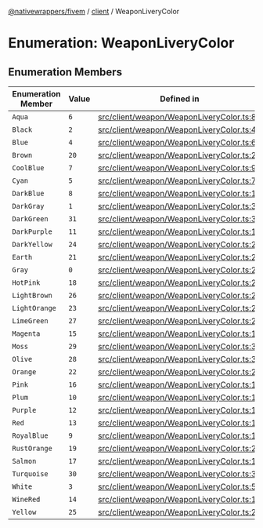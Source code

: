[@nativewrappers/fivem](../../README.md) / [client](../README.md) / WeaponLiveryColor

# Enumeration: WeaponLiveryColor

## Enumeration Members

| Enumeration Member | Value | Defined in |
| ------ | ------ | ------ |
| `Aqua` | `6` | [src/client/weapon/WeaponLiveryColor.ts:8](https://github.com/nativewrappers/fivem/blob/631c6d86e9569591c88ce277255e6c3e13e943cb/src/client/weapon/WeaponLiveryColor.ts#L8) |
| `Black` | `2` | [src/client/weapon/WeaponLiveryColor.ts:4](https://github.com/nativewrappers/fivem/blob/631c6d86e9569591c88ce277255e6c3e13e943cb/src/client/weapon/WeaponLiveryColor.ts#L4) |
| `Blue` | `4` | [src/client/weapon/WeaponLiveryColor.ts:6](https://github.com/nativewrappers/fivem/blob/631c6d86e9569591c88ce277255e6c3e13e943cb/src/client/weapon/WeaponLiveryColor.ts#L6) |
| `Brown` | `20` | [src/client/weapon/WeaponLiveryColor.ts:22](https://github.com/nativewrappers/fivem/blob/631c6d86e9569591c88ce277255e6c3e13e943cb/src/client/weapon/WeaponLiveryColor.ts#L22) |
| `CoolBlue` | `7` | [src/client/weapon/WeaponLiveryColor.ts:9](https://github.com/nativewrappers/fivem/blob/631c6d86e9569591c88ce277255e6c3e13e943cb/src/client/weapon/WeaponLiveryColor.ts#L9) |
| `Cyan` | `5` | [src/client/weapon/WeaponLiveryColor.ts:7](https://github.com/nativewrappers/fivem/blob/631c6d86e9569591c88ce277255e6c3e13e943cb/src/client/weapon/WeaponLiveryColor.ts#L7) |
| `DarkBlue` | `8` | [src/client/weapon/WeaponLiveryColor.ts:10](https://github.com/nativewrappers/fivem/blob/631c6d86e9569591c88ce277255e6c3e13e943cb/src/client/weapon/WeaponLiveryColor.ts#L10) |
| `DarkGray` | `1` | [src/client/weapon/WeaponLiveryColor.ts:3](https://github.com/nativewrappers/fivem/blob/631c6d86e9569591c88ce277255e6c3e13e943cb/src/client/weapon/WeaponLiveryColor.ts#L3) |
| `DarkGreen` | `31` | [src/client/weapon/WeaponLiveryColor.ts:33](https://github.com/nativewrappers/fivem/blob/631c6d86e9569591c88ce277255e6c3e13e943cb/src/client/weapon/WeaponLiveryColor.ts#L33) |
| `DarkPurple` | `11` | [src/client/weapon/WeaponLiveryColor.ts:13](https://github.com/nativewrappers/fivem/blob/631c6d86e9569591c88ce277255e6c3e13e943cb/src/client/weapon/WeaponLiveryColor.ts#L13) |
| `DarkYellow` | `24` | [src/client/weapon/WeaponLiveryColor.ts:26](https://github.com/nativewrappers/fivem/blob/631c6d86e9569591c88ce277255e6c3e13e943cb/src/client/weapon/WeaponLiveryColor.ts#L26) |
| `Earth` | `21` | [src/client/weapon/WeaponLiveryColor.ts:23](https://github.com/nativewrappers/fivem/blob/631c6d86e9569591c88ce277255e6c3e13e943cb/src/client/weapon/WeaponLiveryColor.ts#L23) |
| `Gray` | `0` | [src/client/weapon/WeaponLiveryColor.ts:2](https://github.com/nativewrappers/fivem/blob/631c6d86e9569591c88ce277255e6c3e13e943cb/src/client/weapon/WeaponLiveryColor.ts#L2) |
| `HotPink` | `18` | [src/client/weapon/WeaponLiveryColor.ts:20](https://github.com/nativewrappers/fivem/blob/631c6d86e9569591c88ce277255e6c3e13e943cb/src/client/weapon/WeaponLiveryColor.ts#L20) |
| `LightBrown` | `26` | [src/client/weapon/WeaponLiveryColor.ts:28](https://github.com/nativewrappers/fivem/blob/631c6d86e9569591c88ce277255e6c3e13e943cb/src/client/weapon/WeaponLiveryColor.ts#L28) |
| `LightOrange` | `23` | [src/client/weapon/WeaponLiveryColor.ts:25](https://github.com/nativewrappers/fivem/blob/631c6d86e9569591c88ce277255e6c3e13e943cb/src/client/weapon/WeaponLiveryColor.ts#L25) |
| `LimeGreen` | `27` | [src/client/weapon/WeaponLiveryColor.ts:29](https://github.com/nativewrappers/fivem/blob/631c6d86e9569591c88ce277255e6c3e13e943cb/src/client/weapon/WeaponLiveryColor.ts#L29) |
| `Magenta` | `15` | [src/client/weapon/WeaponLiveryColor.ts:17](https://github.com/nativewrappers/fivem/blob/631c6d86e9569591c88ce277255e6c3e13e943cb/src/client/weapon/WeaponLiveryColor.ts#L17) |
| `Moss` | `29` | [src/client/weapon/WeaponLiveryColor.ts:31](https://github.com/nativewrappers/fivem/blob/631c6d86e9569591c88ce277255e6c3e13e943cb/src/client/weapon/WeaponLiveryColor.ts#L31) |
| `Olive` | `28` | [src/client/weapon/WeaponLiveryColor.ts:30](https://github.com/nativewrappers/fivem/blob/631c6d86e9569591c88ce277255e6c3e13e943cb/src/client/weapon/WeaponLiveryColor.ts#L30) |
| `Orange` | `22` | [src/client/weapon/WeaponLiveryColor.ts:24](https://github.com/nativewrappers/fivem/blob/631c6d86e9569591c88ce277255e6c3e13e943cb/src/client/weapon/WeaponLiveryColor.ts#L24) |
| `Pink` | `16` | [src/client/weapon/WeaponLiveryColor.ts:18](https://github.com/nativewrappers/fivem/blob/631c6d86e9569591c88ce277255e6c3e13e943cb/src/client/weapon/WeaponLiveryColor.ts#L18) |
| `Plum` | `10` | [src/client/weapon/WeaponLiveryColor.ts:12](https://github.com/nativewrappers/fivem/blob/631c6d86e9569591c88ce277255e6c3e13e943cb/src/client/weapon/WeaponLiveryColor.ts#L12) |
| `Purple` | `12` | [src/client/weapon/WeaponLiveryColor.ts:14](https://github.com/nativewrappers/fivem/blob/631c6d86e9569591c88ce277255e6c3e13e943cb/src/client/weapon/WeaponLiveryColor.ts#L14) |
| `Red` | `13` | [src/client/weapon/WeaponLiveryColor.ts:15](https://github.com/nativewrappers/fivem/blob/631c6d86e9569591c88ce277255e6c3e13e943cb/src/client/weapon/WeaponLiveryColor.ts#L15) |
| `RoyalBlue` | `9` | [src/client/weapon/WeaponLiveryColor.ts:11](https://github.com/nativewrappers/fivem/blob/631c6d86e9569591c88ce277255e6c3e13e943cb/src/client/weapon/WeaponLiveryColor.ts#L11) |
| `RustOrange` | `19` | [src/client/weapon/WeaponLiveryColor.ts:21](https://github.com/nativewrappers/fivem/blob/631c6d86e9569591c88ce277255e6c3e13e943cb/src/client/weapon/WeaponLiveryColor.ts#L21) |
| `Salmon` | `17` | [src/client/weapon/WeaponLiveryColor.ts:19](https://github.com/nativewrappers/fivem/blob/631c6d86e9569591c88ce277255e6c3e13e943cb/src/client/weapon/WeaponLiveryColor.ts#L19) |
| `Turquoise` | `30` | [src/client/weapon/WeaponLiveryColor.ts:32](https://github.com/nativewrappers/fivem/blob/631c6d86e9569591c88ce277255e6c3e13e943cb/src/client/weapon/WeaponLiveryColor.ts#L32) |
| `White` | `3` | [src/client/weapon/WeaponLiveryColor.ts:5](https://github.com/nativewrappers/fivem/blob/631c6d86e9569591c88ce277255e6c3e13e943cb/src/client/weapon/WeaponLiveryColor.ts#L5) |
| `WineRed` | `14` | [src/client/weapon/WeaponLiveryColor.ts:16](https://github.com/nativewrappers/fivem/blob/631c6d86e9569591c88ce277255e6c3e13e943cb/src/client/weapon/WeaponLiveryColor.ts#L16) |
| `Yellow` | `25` | [src/client/weapon/WeaponLiveryColor.ts:27](https://github.com/nativewrappers/fivem/blob/631c6d86e9569591c88ce277255e6c3e13e943cb/src/client/weapon/WeaponLiveryColor.ts#L27) |
